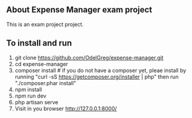 ## About Expense Manager exam project
This is an exam project project.

## To install and run

1. git clone https://github.com/OdelGreg/expense-manager.git
2. cd expense-manager
3. composer install  # if you do not have a composer yet, pleae install by running "curl -sS https://getcomposer.org/installer | php" then run "./composer.phar install"
4. npm install
5. npm run dev
6. php artisan serve
7. Visit in you browser http://127.0.0.1:8000/

